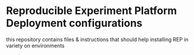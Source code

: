 # Reproducible Experiment Platform Deployment configurations

this repository contains files & instructions that should help installing REP in variety on environments
